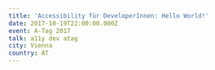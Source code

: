 ```yaml
---
title: 'Accessibility für DeveloperInnen: Hello World!'
date: 2017-10-19T22:00:00.000Z
event: A-Tag 2017
talk: a11y dev atag
city: Vienna
country: AT
---
```


